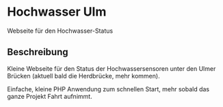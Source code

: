 # Hochwasser Ulm

Webseite für den Hochwasser-Status

## Beschreibung
Kleine Webseite für den Status der Hochwassersensoren unter den Ulmer Brücken (aktuell bald die Herdbrücke, mehr kommen).

Einfache, kleine PHP Anwendung zum schnellen Start, mehr sobald das ganze Projekt Fahrt aufnimmt.
